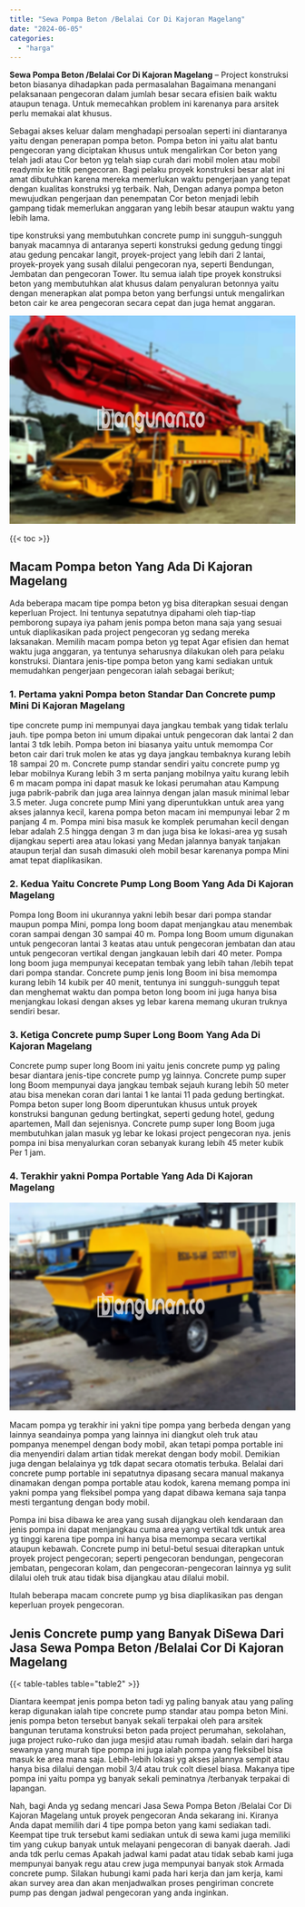 ```yaml
---
title: "Sewa Pompa Beton /Belalai Cor Di Kajoran Magelang"
date: "2024-06-05"
categories: 
  - "harga"
---
```


**Sewa Pompa Beton /Belalai Cor Di Kajoran Magelang** – Project konstruksi beton biasanya dihadapkan pada permasalahan Bagaimana menangani pelaksanaan pengecoran dalam jumlah besar secara efisien baik waktu ataupun tenaga. Untuk memecahkan problem ini karenanya para arsitek perlu memakai alat khusus.

Sebagai akses keluar dalam menghadapi persoalan seperti ini diantaranya yaitu dengan penerapan pompa beton. Pompa beton ini yaitu alat bantu pengecoran yang diciptakan khusus untuk mengalirkan Cor beton yang telah jadi atau Cor beton yg telah siap curah dari mobil molen atau mobil readymix ke titik pengecoran. Bagi pelaku proyek konstruksi besar alat ini amat dibutuhkan karena mereka memerlukan waktu pengerjaan yang tepat dengan kualitas konstruksi yg terbaik. Nah, Dengan adanya pompa beton mewujudkan pengerjaan dan penempatan Cor beton menjadi lebih gampang tidak memerlukan anggaran yang lebih besar ataupun waktu yang lebih lama.

tipe konstruksi yang membutuhkan concrete pump ini sungguh-sungguh banyak macamnya di antaranya seperti konstruksi gedung gedung tinggi atau gedung pencakar langit, proyek-project yang lebih dari 2 lantai, proyek-proyek yang susah dilalui pengecoran nya, seperti Bendungan, Jembatan dan pengecoran Tower. Itu semua ialah tipe proyek konstruksi beton yang membutuhkan alat khusus dalam penyaluran betonnya yaitu dengan menerapkan alat pompa beton yang berfungsi untuk mengalirkan beton cair ke area pengecoran secara cepat dan juga hemat anggaran.

![Sewa Pompa Beton /Belalai Cor Di Kajoran Magelang](/images/sewa-concrete-pump-31.png)

{{< toc >}}

## Macam Pompa beton Yang Ada Di Kajoran Magelang

Ada beberapa macam tipe pompa beton yg bisa diterapkan sesuai dengan keperluan Project. Ini tentunya sepatutnya dipahami oleh tiap-tiap pemborong supaya iya paham jenis pompa beton mana saja yang sesuai untuk diaplikasikan pada project pengecoran yg sedang mereka laksanakan. Memilih macam pompa beton yg tepat Agar efisien dan hemat waktu juga anggaran, ya tentunya seharusnya dilakukan oleh para pelaku konstruksi. Diantara jenis-tipe pompa beton yang kami sediakan untuk memudahkan pengerjaan pengecoran ialah sebagai berikut;

### 1\. Pertama yakni Pompa beton Standar Dan Concrete pump Mini Di Kajoran Magelang

tipe concrete pump ini mempunyai daya jangkau tembak yang tidak terlalu jauh. tipe pompa beton ini umum dipakai untuk pengecoran dak lantai 2 dan lantai 3 tdk lebih. Pompa beton ini biasanya yaitu untuk memompa Cor beton cair dari truk molen ke atas yg daya jangkau tembaknya kurang lebih 18 sampai 20 m. Concrete pump standar sendiri yaitu concrete pump yg lebar mobilnya Kurang lebih 3 m serta panjang mobilnya yaitu kurang lebih 6 m macam pompa ini dapat masuk ke lokasi perumahan atau Kampung juga pabrik-pabrik dan juga area lainnya dengan jalan masuk minimal lebar 3.5 meter. Juga concrete pump Mini yang diperuntukkan untuk area yang akses jalannya kecil, karena pompa beton macam ini mempunyai lebar 2 m panjang 4 m. Pompa mini bisa masuk ke komplek perumahan kecil dengan lebar adalah 2.5 hingga dengan 3 m dan juga bisa ke lokasi-area yg susah dijangkau seperti area atau lokasi yang Medan jalannya banyak tanjakan ataupun terjal dan susah dimasuki oleh mobil besar karenanya pompa Mini amat tepat diaplikasikan.

### 2\. Kedua Yaitu Concrete Pump Long Boom Yang Ada Di Kajoran Magelang

Pompa long Boom ini ukurannya yakni lebih besar dari pompa standar maupun pompa Mini, pompa long boom dapat menjangkau atau menembak coran sampai dengan 30 sampai 40 m. Pompa long Boom umum digunakan untuk pengecoran lantai 3 keatas atau untuk pengecoran jembatan dan atau untuk pengecoran vertikal dengan jangkauan lebih dari 40 meter. Pompa long boom juga mempunyai kecepatan tembak yang lebih tahan /lebih tepat dari pompa standar. Concrete pump jenis long Boom ini bisa memompa kurang lebih 14 kubik per 40 menit, tentunya ini sungguh-sungguh tepat dan menghemat waktu dan pompa beton long boom ini juga hanya bisa menjangkau lokasi dengan akses yg lebar karena memang ukuran truknya sendiri besar.

### 3\. Ketiga Concrete pump Super Long Boom Yang Ada Di Kajoran Magelang

Concrete pump super long Boom ini yaitu jenis concrete pump yg paling besar diantara jenis-tipe concrete pump yg lainnya. Concrete pump super long Boom mempunyai daya jangkau tembak sejauh kurang lebih 50 meter atau bisa menekan coran dari lantai 1 ke lantai 11 pada gedung bertingkat. Pompa beton super long Boom diperuntukan khusus untuk proyek konstruksi bangunan gedung bertingkat, seperti gedung hotel, gedung apartemen, Mall dan sejenisnya. Concrete pump super long Boom juga membutuhkan jalan masuk yg lebar ke lokasi project pengecoran nya. jenis pompa ini bisa menyalurkan coran sebanyak kurang lebih 45 meter kubik Per 1 jam.

### 4\. Terakhir yakni Pompa Portable Yang Ada Di Kajoran Magelang

![Sewa Pompa Beton /Belalai Cor Di Kajoran Magelang](/images/sewa-concrete-pump-13.png)

Macam pompa yg terakhir ini yakni tipe pompa yang berbeda dengan yang lainnya seandainya pompa yang lainnya ini diangkut oleh truk atau pompanya menempel dengan body mobil, akan tetapi pompa portable ini dia menyendiri dalam artian tidak merekat dengan body mobil. Demikian juga dengan belalainya yg tdk dapat secara otomatis terbuka. Belalai dari concrete pump portable ini sepatutnya dipasang secara manual makanya dinamakan dengan pompa portable atau kodok, karena memang pompa ini yakni pompa yang fleksibel pompa yang dapat dibawa kemana saja tanpa mesti tergantung dengan body mobil.

Pompa ini bisa dibawa ke area yang susah dijangkau oleh kendaraan dan jenis pompa ini dapat menjangkau cuma area yang vertikal tdk untuk area yg tinggi karena tipe pompa ini hanya bisa memompa secara vertikal ataupun kebawah. Concrete pump ini betul-betul sesuai diterapkan untuk proyek project pengecoran; seperti pengecoran bendungan, pengecoran jembatan, pengecoran kolam, dan pengecoran-pengecoran lainnya yg sulit dilalui oleh truk atau tidak bisa dijangkau atau dilalui mobil.

Itulah beberapa macam concrete pump yg bisa diaplikasikan pas dengan keperluan proyek pengecoran.

## Jenis Concrete pump yang Banyak DiSewa Dari Jasa Sewa Pompa Beton /Belalai Cor Di Kajoran Magelang

{{< table-tables table="table2" >}}

Diantara keempat jenis pompa beton tadi yg paling banyak atau yang paling kerap digunakan ialah tipe concrete pump standar atau pompa beton Mini. jenis pompa beton tersebut banyak sekali terpakai oleh para arsitek bangunan terutama konstruksi beton pada project perumahan, sekolahan, juga project ruko-ruko dan juga mesjid atau rumah ibadah. selain dari harga sewanya yang murah tipe pompa ini juga ialah pompa yang fleksibel bisa masuk ke area mana saja. Lebih-lebih lokasi yg akses jalannya sempit atau hanya bisa dilalui dengan mobil 3/4 atau truk colt diesel biasa. Makanya tipe pompa ini yaitu pompa yg banyak sekali peminatnya /terbanyak terpakai di lapangan.

Nah, bagi Anda yg sedang mencari Jasa Sewa Pompa Beton /Belalai Cor Di Kajoran Magelang untuk proyek pengecoran Anda sekarang ini. Kiranya Anda dapat memilih dari 4 tipe pompa beton yang kami sediakan tadi. Keempat tipe truk tersebut kami sediakan untuk di sewa kami juga memiliki tim yang cukup banyak untuk melayani pengecoran di banyak daerah. Jadi anda tdk perlu cemas Apakah jadwal kami padat atau tidak sebab kami juga mempunyai banyak regu atau crew juga mempunyai banyak stok Armada concrete pump. Silakan hubungi kami pada hari kerja dan jam kerja, kami akan survey area dan akan menjadwalkan proses pengiriman concrete pump pas dengan jadwal pengecoran yang anda inginkan.
